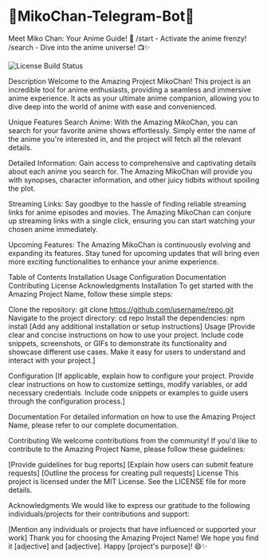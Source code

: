 # 🌟MikoChan-Telegram-Bot🌟
 Meet Miko Chan: Your Anime Guide! 🌸 /start - Activate the anime frenzy! /search - Dive into the anime universe! 📺✨


![License](https://img.shields.io/badge/license-MIT-blue.svg)
Build Status

Description
Welcome to the Amazing Project MikoChan! This project is an incredible tool for anime enthusiasts, providing a seamless and immersive anime experience. It acts as your ultimate anime companion, allowing you to dive deep into the world of anime with ease and convenienced. 

Unique Features
Search Anime: With the Amazing MikoChan, you can search for your favorite anime shows effortlessly. Simply enter the name of the anime you're interested in, and the project will fetch all the relevant details.

Detailed Information: Gain access to comprehensive and captivating details about each anime you search for. The Amazing MikoChan will provide you with synopses, character information, and other juicy tidbits without spoiling the plot.

Streaming Links: Say goodbye to the hassle of finding reliable streaming links for anime episodes and movies. The Amazing MikoChan can conjure up streaming links with a single click, ensuring you can start watching your chosen anime immediately.

Upcoming Features: The Amazing MikoChan is continuously evolving and expanding its features. Stay tuned for upcoming updates that will bring even more exciting functionalities to enhance your anime experience.

Table of Contents
Installation
Usage
Configuration
Documentation
Contributing
License
Acknowledgments
Installation
To get started with the Amazing Project Name, follow these simple steps:

Clone the repository: git clone https://github.com/username/repo.git
Navigate to the project directory: cd repo
Install the dependencies: npm install
[Add any additional installation or setup instructions]
Usage
[Provide clear and concise instructions on how to use your project. Include code snippets, screenshots, or GIFs to demonstrate its functionality and showcase different use cases. Make it easy for users to understand and interact with your project.]

Configuration
[If applicable, explain how to configure your project. Provide clear instructions on how to customize settings, modify variables, or add necessary credentials. Include code snippets or examples to guide users through the configuration process.]

Documentation
For detailed information on how to use the Amazing Project Name, please refer to our complete documentation.

Contributing
We welcome contributions from the community! If you'd like to contribute to the Amazing Project Name, please follow these guidelines:

[Provide guidelines for bug reports]
[Explain how users can submit feature requests]
[Outline the process for creating pull requests]
License
This project is licensed under the MIT License. See the LICENSE file for more details.

Acknowledgments
We would like to express our gratitude to the following individuals/projects for their contributions and support:

[Mention any individuals or projects that have influenced or supported your work]
Thank you for choosing the Amazing Project Name! We hope you find it [adjective] and [adjective]. Happy [project's purpose]! 😄✨
